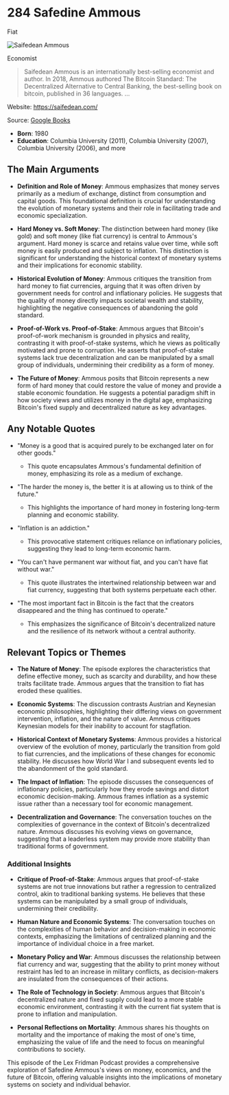 # 284 Safedine Ammous
Fiat

![Saifedean Ammous](https://encrypted-tbn0.gstatic.com/images?q=tbn:ANd9GcT-yAFm03LuQXfCtbOoIKP8mi5DYptGgZJ_TYIAeHU&s=0)

Economist

> Saifedean Ammous is an internationally best-selling economist and author. In 2018, Ammous authored The Bitcoin Standard: The Decentralized Alternative to Central Banking, the best-selling book on bitcoin, published in 36 languages. ...

Website: https://saifedean.com/

Source: [Google Books](https://books.google.com/books/about/Principles_of_Economics.html?id=Ed--zwEACAAJ&source=kp_author_description)

- **Born**: 1980
- **Education**: Columbia University (2011), Columbia University (2007), Columbia University (2006), and more



## The Main Arguments

- **Definition and Role of Money**: Ammous emphasizes that money serves primarily as a medium of exchange, distinct from consumption and capital goods. This foundational definition is crucial for understanding the evolution of monetary systems and their role in facilitating trade and economic specialization.

- **Hard Money vs. Soft Money**: The distinction between hard money (like gold) and soft money (like fiat currency) is central to Ammous's argument. Hard money is scarce and retains value over time, while soft money is easily produced and subject to inflation. This distinction is significant for understanding the historical context of monetary systems and their implications for economic stability.

- **Historical Evolution of Money**: Ammous critiques the transition from hard money to fiat currencies, arguing that it was often driven by government needs for control and inflationary policies. He suggests that the quality of money directly impacts societal wealth and stability, highlighting the negative consequences of abandoning the gold standard.

- **Proof-of-Work vs. Proof-of-Stake**: Ammous argues that Bitcoin's proof-of-work mechanism is grounded in physics and reality, contrasting it with proof-of-stake systems, which he views as politically motivated and prone to corruption. He asserts that proof-of-stake systems lack true decentralization and can be manipulated by a small group of individuals, undermining their credibility as a form of money.

- **The Future of Money**: Ammous posits that Bitcoin represents a new form of hard money that could restore the value of money and provide a stable economic foundation. He suggests a potential paradigm shift in how society views and utilizes money in the digital age, emphasizing Bitcoin's fixed supply and decentralized nature as key advantages.

## Any Notable Quotes

- "Money is a good that is acquired purely to be exchanged later on for other goods."
  - This quote encapsulates Ammous's fundamental definition of money, emphasizing its role as a medium of exchange.

- "The harder the money is, the better it is at allowing us to think of the future."
  - This highlights the importance of hard money in fostering long-term planning and economic stability.

- "Inflation is an addiction."
  - This provocative statement critiques reliance on inflationary policies, suggesting they lead to long-term economic harm.

- "You can't have permanent war without fiat, and you can't have fiat without war."
  - This quote illustrates the intertwined relationship between war and fiat currency, suggesting that both systems perpetuate each other.

- "The most important fact in Bitcoin is the fact that the creators disappeared and the thing has continued to operate."
  - This emphasizes the significance of Bitcoin's decentralized nature and the resilience of its network without a central authority.

## Relevant Topics or Themes

- **The Nature of Money**: The episode explores the characteristics that define effective money, such as scarcity and durability, and how these traits facilitate trade. Ammous argues that the transition to fiat has eroded these qualities.

- **Economic Systems**: The discussion contrasts Austrian and Keynesian economic philosophies, highlighting their differing views on government intervention, inflation, and the nature of value. Ammous critiques Keynesian models for their inability to account for stagflation.

- **Historical Context of Monetary Systems**: Ammous provides a historical overview of the evolution of money, particularly the transition from gold to fiat currencies, and the implications of these changes for economic stability. He discusses how World War I and subsequent events led to the abandonment of the gold standard.

- **The Impact of Inflation**: The episode discusses the consequences of inflationary policies, particularly how they erode savings and distort economic decision-making. Ammous frames inflation as a systemic issue rather than a necessary tool for economic management.

- **Decentralization and Governance**: The conversation touches on the complexities of governance in the context of Bitcoin's decentralized nature. Ammous discusses his evolving views on governance, suggesting that a leaderless system may provide more stability than traditional forms of government.

### Additional Insights

- **Critique of Proof-of-Stake**: Ammous argues that proof-of-stake systems are not true innovations but rather a regression to centralized control, akin to traditional banking systems. He believes that these systems can be manipulated by a small group of individuals, undermining their credibility.

- **Human Nature and Economic Systems**: The conversation touches on the complexities of human behavior and decision-making in economic contexts, emphasizing the limitations of centralized planning and the importance of individual choice in a free market.

- **Monetary Policy and War**: Ammous discusses the relationship between fiat currency and war, suggesting that the ability to print money without restraint has led to an increase in military conflicts, as decision-makers are insulated from the consequences of their actions.

- **The Role of Technology in Society**: Ammous argues that Bitcoin's decentralized nature and fixed supply could lead to a more stable economic environment, contrasting it with the current fiat system that is prone to inflation and manipulation.

- **Personal Reflections on Mortality**: Ammous shares his thoughts on mortality and the importance of making the most of one's time, emphasizing the value of life and the need to focus on meaningful contributions to society.

This episode of the Lex Fridman Podcast provides a comprehensive exploration of Safedine Ammous's views on money, economics, and the future of Bitcoin, offering valuable insights into the implications of monetary systems on society and individual behavior.